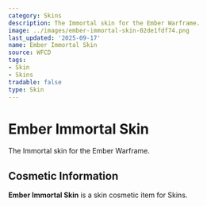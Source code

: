 ```yaml
---
category: Skins
description: The Immortal skin for the Ember Warframe.
image: ../images/ember-immortal-skin-02de1fdf74.png
last_updated: '2025-09-17'
name: Ember Immortal Skin
source: WFCD
tags:
- Skin
- Skins
tradable: false
type: Skin
---
```


# Ember Immortal Skin

The Immortal skin for the Ember Warframe.

## Cosmetic Information

**Ember Immortal Skin** is a skin cosmetic item for Skins.

